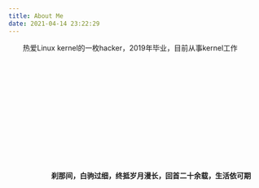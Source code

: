```yaml
---
title: About Me
date: 2021-04-14 23:22:29
---
```


&emsp;&emsp;热爱Linux kernel的一枚hacker，2019年毕业，目前从事kernel工作

&emsp;

&emsp;

&emsp;

&emsp;

&emsp;

&emsp;

&emsp;

&emsp;&emsp;&emsp;&emsp;&emsp;&emsp;**刹那间，白驹过细，终抵岁月漫长，回首二十余载，生活依可期**